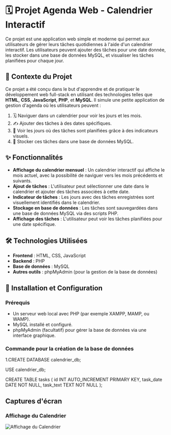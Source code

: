 # 🗓️ Projet Agenda Web - Calendrier Interactif

Ce projet est une application web simple et moderne qui permet aux utilisateurs de gérer leurs tâches quotidiennes à l'aide d'un calendrier interactif. Les utilisateurs peuvent ajouter des tâches pour une date donnée, les stocker dans une base de données MySQL, et visualiser les tâches planifiées pour chaque jour.

## 🌟 Contexte du Projet

Ce projet a été conçu dans le but d'apprendre et de pratiquer le développement web full-stack en utilisant des technologies telles que **HTML**, **CSS**, **JavaScript**, **PHP**, et **MySQL**. Il simule une petite application de gestion d'agenda où les utilisateurs peuvent :

1. 🗓️ Naviguer dans un calendrier pour voir les jours et les mois.
2. ✍️ Ajouter des tâches à des dates spécifiques.
3. 🔔 Voir les jours où des tâches sont planifiées grâce à des indicateurs visuels.
4. 💾 Stocker ces tâches dans une base de données MySQL.

## ✨ Fonctionnalités

- **Affichage du calendrier mensuel** : Un calendrier interactif qui affiche le mois actuel, avec la possibilité de naviguer vers les mois précédents et suivants.
- **Ajout de tâches** : L'utilisateur peut sélectionner une date dans le calendrier et ajouter des tâches associées à cette date.
- **Indicateur de tâches** : Les jours avec des tâches enregistrées sont visuellement identifiés dans le calendrier.
- **Stockage en base de données** : Les tâches sont sauvegardées dans une base de données MySQL via des scripts PHP.
- **Affichage des tâches** : L'utilisateur peut voir les tâches planifiées pour une date spécifique.

## 🛠️ Technologies Utilisées

- **Frontend** : HTML, CSS, JavaScript
- **Backend** : PHP
- **Base de données** : MySQL
- **Autres outils** : phpMyAdmin (pour la gestion de la base de données)

## 🚀 Installation et Configuration

### Prérequis

- Un serveur web local avec PHP (par exemple XAMPP, MAMP, ou WAMP).
- MySQL installé et configuré.
- phpMyAdmin (facultatif) pour gérer la base de données via une interface graphique.

### Commande pour la création de la base de données 

1.CREATE DATABASE calendrier_db;

USE calendrier_db;

CREATE TABLE tasks (
    id INT AUTO_INCREMENT PRIMARY KEY,
    task_date DATE NOT NULL,
    task_text TEXT NOT NULL
);

## Captures d'écran

### Affichage du Calendrier
![Affichage du Calendrier](screenshots/calendar_view.png)
